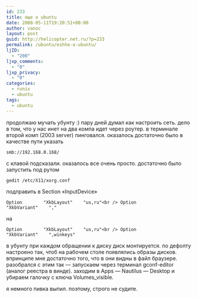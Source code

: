 ```yaml
---
id: 233
title: еще о ubuntu
date: 2008-05-11T19:20:51+00:00
author: vanoc
layout: post
guid: http://helicopter.net.ru/?p=233
permalink: /ubuntu/eshhe-o-ubuntu/
ljID:
  - "200"
ljxp_comments:
  - "0"
ljxp_privacy:
  - "0"
categories:
  - runix
  - ubuntu
tags:
  - ubuntu
---
```

продолжаю мучать убунту :) пару дней думал как настроить сеть. дело в том, что у нас инет на два компа идет через роутер. в терминале второй комп (2003 server) пинговался. оказалось достаточно было в качестве пути указать
  
`smb://192.168.0.168/`
  
с клавой подсказали. оказалось все очень просто. достаточно было запустить под рутом
  
`gedit /etc/X11/xorg.conf`
  
подправить в Section &#171;InputDevice&#187;
  
`Option        "XkbLayout"    "us,ru"<br />
Option        "XkbVariant"    ","`
  
на
  
`Option        "XkbLayout"    "us,ru"<br />
Option        "XkbVariant"    ",winkeys"`
  
в убунту при каждом обращении к диску диск монтируется. по дефолту настроено так, чтоб на рабочем столе появлялись образы дисков. впринципе мне достаточно того, что в они видны в файл браузере. разобрался с этим так &#8212; запускаем через терминал gconf-editor (аналог реестра в винде). заходим в Apps &#8212; Nautilus &#8212; Desktop и убираем галочку с ключа Volumes_visible.

я немного пивка выпил. поэтому, строго не судите.